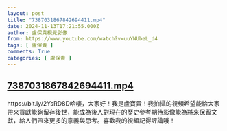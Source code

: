 ```yaml
---
layout: post
title: "7387031867842694411.mp4"
date: 2024-11-13T17:21:55.000Z
author: 盧保貴視覺影像
from: https://www.youtube.com/watch?v=uuYNUbeL_d4
tags: [ 盧保貴 ]
comments: True
categories: [ 盧保貴 ]
---
```

<!--1731518515000-->
[7387031867842694411.mp4](https://www.youtube.com/watch?v=uuYNUbeL_d4)
------

<div>
https://bit.ly/2YsRD8D哈嘍，大家好！我是盧寶貴！我拍攝的視頻希望能給大家帶來貢獻能夠留存後世，能成為後人對現在的歷史參考期待影像能為將來保留文獻，給人們帶來更多的意義與思考。喜歡我的視頻記得評論哦！
</div>
